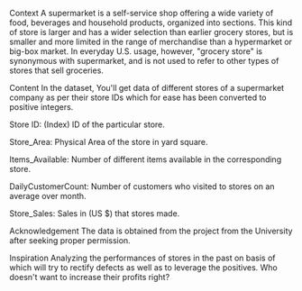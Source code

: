 Context
A supermarket is a self-service shop offering a wide variety of food, beverages and household products, organized into sections. This kind of store is larger and has a wider selection than earlier grocery stores, but is smaller and more limited in the range of merchandise than a hypermarket or big-box market. In everyday U.S. usage, however, "grocery store" is synonymous with supermarket, and is not used to refer to other types of stores that sell groceries.

Content
In the dataset, You'll get data of different stores of a supermarket company as per their store IDs which for ease has been converted to positive integers.

Store ID: (Index) ID of the particular store.

Store_Area: Physical Area of the store in yard square.

Items_Available: Number of different items available in the corresponding store.

DailyCustomerCount: Number of customers who visited to stores on an average over month.

Store_Sales: Sales in (US $) that stores made.

Acknowledgement
The data is obtained from the project from the University after seeking proper permission.

Inspiration
Analyzing the performances of stores in the past on basis of which will try to rectify defects as well as to leverage the positives. Who doesn't want to increase their profits right?
